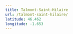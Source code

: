 ```yaml
---
title: Talmont-Saint-Hilaire
url: /talmont-saint-hilaire/
latitude: 46.462
longitude: -1.653
---
```

